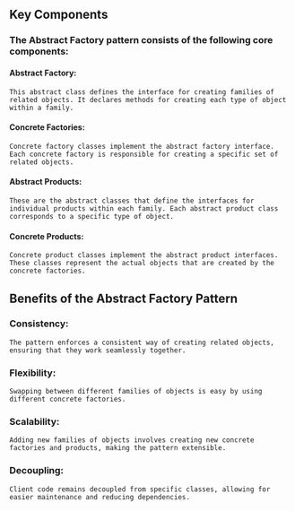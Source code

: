 ## Key Components

### The Abstract Factory pattern consists of the following core components:

#### Abstract Factory: 
```
This abstract class defines the interface for creating families of related objects. It declares methods for creating each type of object within a family.
```

#### Concrete Factories: 
```
Concrete factory classes implement the abstract factory interface. Each concrete factory is responsible for creating a specific set of related objects.
```

#### Abstract Products: 
```
These are the abstract classes that define the interfaces for individual products within each family. Each abstract product class corresponds to a specific type of object.
```

#### Concrete Products:
```
Concrete product classes implement the abstract product interfaces. These classes represent the actual objects that are created by the concrete factories.
```

## Benefits of the Abstract Factory Pattern

### Consistency:
```
The pattern enforces a consistent way of creating related objects, ensuring that they work seamlessly together.
```

### Flexibility:
```
Swapping between different families of objects is easy by using different concrete factories.
```

### Scalability:
```
Adding new families of objects involves creating new concrete factories and products, making the pattern extensible.
```

### Decoupling:
```
Client code remains decoupled from specific classes, allowing for easier maintenance and reducing dependencies.
```